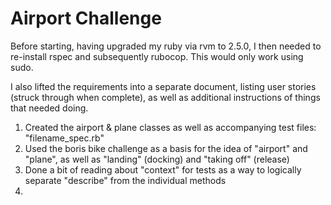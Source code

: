 Airport Challenge
=================

Before starting, having upgraded my ruby via rvm to 2.5.0, I then needed to re-install rspec and subsequently rubocop. This would only work using sudo.

I also lifted the requirements into a separate document, listing user stories (struck through when complete), as well as additional instructions of things that needed doing.

1) Created the airport & plane classes as well as accompanying test files: "filename_spec.rb"
2) Used the boris bike challenge as a basis for the idea of "airport" and "plane", as well as "landing" (docking) and "taking off" (release)
3) Done a bit of reading about "context" for tests as a way to logically separate "describe" from the individual methods
4)

